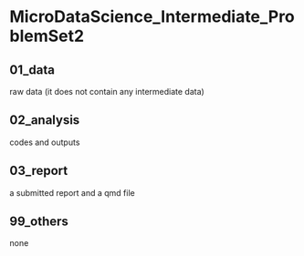 # MicroDataScience_Intermediate_ProblemSet2

## 01_data

raw data (it does not contain any intermediate data)

## 02_analysis

codes and outputs

## 03_report

a submitted report and a qmd file

## 99_others

none
